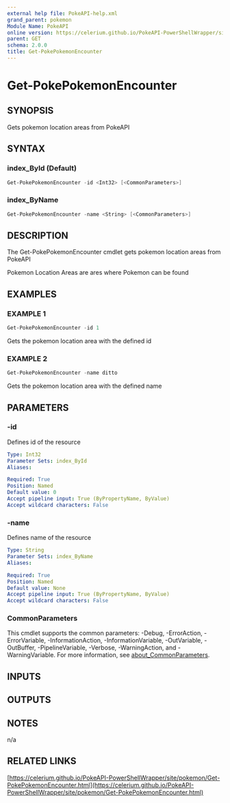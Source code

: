 ```yaml
---
external help file: PokeAPI-help.xml
grand_parent: pokemon
Module Name: PokeAPI
online version: https://celerium.github.io/PokeAPI-PowerShellWrapper/site/pokemon/Get-PokePokemonEncounter.html
parent: GET
schema: 2.0.0
title: Get-PokePokemonEncounter
---
```


# Get-PokePokemonEncounter

## SYNOPSIS
Gets pokemon location areas from PokeAPI

## SYNTAX

### index_ById (Default)
```powershell
Get-PokePokemonEncounter -id <Int32> [<CommonParameters>]
```

### index_ByName
```powershell
Get-PokePokemonEncounter -name <String> [<CommonParameters>]
```

## DESCRIPTION
The Get-PokePokemonEncounter cmdlet gets pokemon location areas from PokeAPI

Pokemon Location Areas are ares where Pokemon can be found

## EXAMPLES

### EXAMPLE 1
```powershell
Get-PokePokemonEncounter -id 1
```

Gets the pokemon location area with the defined id

### EXAMPLE 2
```powershell
Get-PokePokemonEncounter -name ditto
```

Gets the pokemon location area with the defined name

## PARAMETERS

### -id
Defines id of the resource

```yaml
Type: Int32
Parameter Sets: index_ById
Aliases:

Required: True
Position: Named
Default value: 0
Accept pipeline input: True (ByPropertyName, ByValue)
Accept wildcard characters: False
```

### -name
Defines name of the resource

```yaml
Type: String
Parameter Sets: index_ByName
Aliases:

Required: True
Position: Named
Default value: None
Accept pipeline input: True (ByPropertyName, ByValue)
Accept wildcard characters: False
```

### CommonParameters
This cmdlet supports the common parameters: -Debug, -ErrorAction, -ErrorVariable, -InformationAction, -InformationVariable, -OutVariable, -OutBuffer, -PipelineVariable, -Verbose, -WarningAction, and -WarningVariable. For more information, see [about_CommonParameters](http://go.microsoft.com/fwlink/?LinkID=113216).

## INPUTS

## OUTPUTS

## NOTES
n/a

## RELATED LINKS

[https://celerium.github.io/PokeAPI-PowerShellWrapper/site/pokemon/Get-PokePokemonEncounter.html](https://celerium.github.io/PokeAPI-PowerShellWrapper/site/pokemon/Get-PokePokemonEncounter.html)

